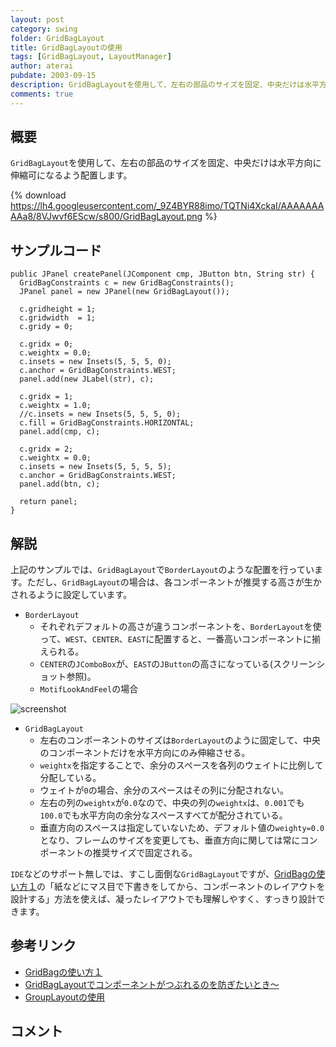 ```yaml
---
layout: post
category: swing
folder: GridBagLayout
title: GridBagLayoutの使用
tags: [GridBagLayout, LayoutManager]
author: aterai
pubdate: 2003-09-15
description: GridBagLayoutを使用して、左右の部品のサイズを固定、中央だけは水平方向に伸縮可になるよう配置します。
comments: true
---
```

## 概要
`GridBagLayout`を使用して、左右の部品のサイズを固定、中央だけは水平方向に伸縮可になるよう配置します。

{% download https://lh4.googleusercontent.com/_9Z4BYR88imo/TQTNi4XckaI/AAAAAAAAAa8/8VJwvf6EScw/s800/GridBagLayout.png %}

## サンプルコード
<pre class="prettyprint"><code>public JPanel createPanel(JComponent cmp, JButton btn, String str) {
  GridBagConstraints c = new GridBagConstraints();
  JPanel panel = new JPanel(new GridBagLayout());

  c.gridheight = 1;
  c.gridwidth  = 1;
  c.gridy = 0;

  c.gridx = 0;
  c.weightx = 0.0;
  c.insets = new Insets(5, 5, 5, 0);
  c.anchor = GridBagConstraints.WEST;
  panel.add(new JLabel(str), c);

  c.gridx = 1;
  c.weightx = 1.0;
  //c.insets = new Insets(5, 5, 5, 0);
  c.fill = GridBagConstraints.HORIZONTAL;
  panel.add(cmp, c);

  c.gridx = 2;
  c.weightx = 0.0;
  c.insets = new Insets(5, 5, 5, 5);
  c.anchor = GridBagConstraints.WEST;
  panel.add(btn, c);

  return panel;
}
</code></pre>

## 解説
上記のサンプルでは、`GridBagLayout`で`BorderLayout`のような配置を行っています。ただし、`GridBagLayout`の場合は、各コンポーネントが推奨する高さが生かされるように設定しています。

- `BorderLayout`
    - それぞれデフォルトの高さが違うコンポーネントを、`BorderLayout`を使って、`WEST`、`CENTER`、`EAST`に配置すると、一番高いコンポーネントに揃えられる。
    - `CENTER`の`JComboBox`が、`EAST`の`JButton`の高さになっている(スクリーンショット参照)。
    - `MotifLookAndFeel`の場合

<!-- dummy comment line for breaking list -->

![screenshot](https://lh6.googleusercontent.com/_9Z4BYR88imo/TQTNldPsABI/AAAAAAAAAbA/eep6P-D2eC8/s800/GridBagLayout1.png)

- `GridBagLayout`
    - 左右のコンポーネントのサイズは`BorderLayout`のように固定して、中央のコンポーネントだけを水平方向にのみ伸縮させる。
    - `weightx`を指定することで、余分のスペースを各列のウェイトに比例して分配している。
    - ウェイトが`0`の場合、余分のスペースはその列に分配されない。
    - 左右の列の`weightx`が`0.0`なので、中央の列の`weightx`は、`0.001`でも`100.0`でも水平方向の余分なスペースすべてが配分されている。
    - 垂直方向のスペースは指定していないため、デフォルト値の`weighty=0.0`となり、フレームのサイズを変更しても、垂直方向に関しては常にコンポーネントの推奨サイズで固定される。

<!-- dummy comment line for breaking list -->

`IDE`などのサポート無しでは、すこし面倒な`GridBagLayout`ですが、[GridBagの使い方１](http://homepage1.nifty.com/masada/cyber/javagridbag1.htm)の「紙などにマス目で下書きをしてから、コンポーネントのレイアウトを設計する」方法を使えば、凝ったレイアウトでも理解しやすく、すっきり設計できます。

## 参考リンク
- [GridBagの使い方１](http://homepage1.nifty.com/masada/cyber/javagridbag1.htm)
- [GridBagLayoutでコンポーネントがつぶれるのを防ぎたいとき～](http://satoshi.kinokuni.org/tech/SwingTipsLayout.html#section1)
- [GroupLayoutの使用](http://terai.xrea.jp/Swing/GroupLayout.html)

<!-- dummy comment line for breaking list -->

## コメント

